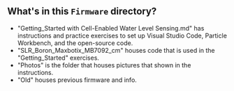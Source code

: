 ## What's in this `Firmware` directory?
- "Getting_Started with Cell-Enabled Water Level Sensing.md" has instructions and practice exercises to set up Visual Studio Code, Particle Workbench, and the open-source code.
- "SLR_Boron_Maxbotix_MB7092_cm" houses code that is used in the "Getting_Started" exercises.
- "Photos" is the folder that houses pictures that shown in the instructions.
- "Old" houses previous firmware and info.